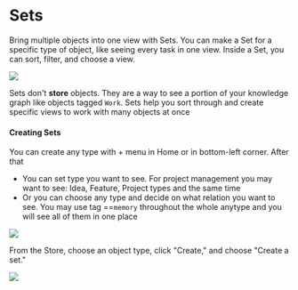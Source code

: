 # Sets

Bring multiple objects into one view with Sets. You can make a Set for a specific type of object, like seeing every task in one view. Inside a Set, you can sort, filter, and choose a view.

![](../.gitbook/assets/Screenshot%202021-09-09%20at%2018.09.04.jpg)

Sets don't **store** objects. They are a way to see a portion of your knowledge graph like objects tagged `Work`. Sets help you sort through and create specific views to work with many objects at once

#### **Creating Sets**

You can create any type with + menu in Home or in bottom-left corner. After that

* You can set type you want to see. For project management you may want to see: Idea, Feature, Project types and the same time
* Or you can choose any type and decide on what relation you want to see. You may use tag ==`memory` throughout the whole anytype and you will see all of them in one place

![](<../.gitbook/assets/test (1).gif>)

From the Store, choose an object type, click "Create," and choose "Create a set."

![](https://t2535380.p.clickup-attachments.com/t2535380/4def3cb7-d672-4d11-b2a1-2c75e693a468/CleanShot%202021-09-09%20at%2018.06.11.gif)

